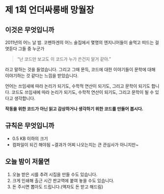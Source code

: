 # 제 1회 언더싸롱배 망월장

## 이것은 무엇입니까
2011년의 어느 날 밤.
코펜하겐의 어느 술집에서 몇명의 엔지니어들이 술먹고 떠드는 걸 엿듣다 그들 중 누군가

> “난 코드만 보고도 이 코드가 누가 쓴건지 알거 같아.”

라고 말하는 것을 들었습니다.
그리고 그때 문득, 코드에 대한 이야기들이 문학에 대해 이야기하는 것 같다는 느낌을 받았습니다.

언어는 쓰임새에 따라 논리가 되기도, 수학적 연산이 되기도, 그리고 문학이 되기도 합니다.
코드도 쓰임새에 따라 논리가 되기도, 수학적 연산이 되기도, 그리고 문학이 될 수 있다고 생각합니다.

**작동을 위한 코드가 아닌 읽고 감상하거나 생각하기 위한 코드를 만들어 봅시다.**

## 규칙은 무엇입니까
- 0.5 KB 이하의 크기
- 컴파일이 되긴 해야됨 ~결과가 어찌 나오는지는 큰 관심사가 아니지만~

## 오늘 밤이 저물면
1. 오늘 받은 시를 추려 시집을 만들 수도 있습니다.
2. 크게 인쇄해 출근 시간 판교역에 붙여 놓을 수도 있습니다.
3. 돈 주시면 뽑아도 드립니다.(액자도 돈 받고 해드림)
